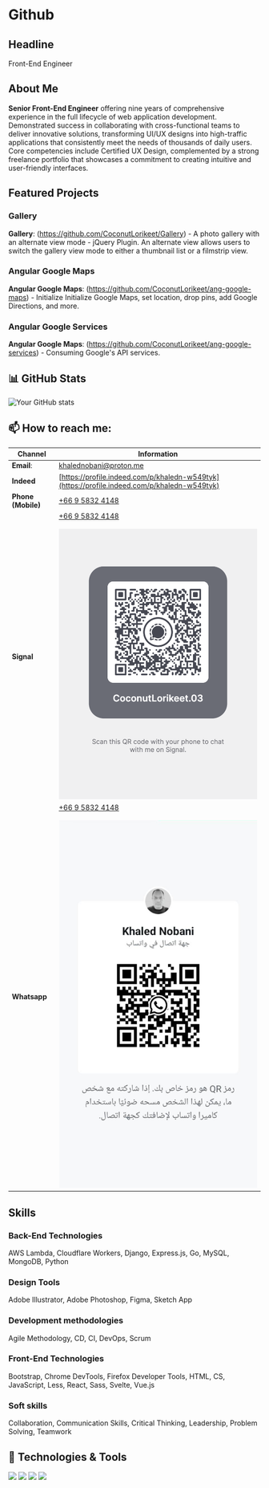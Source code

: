 # Github

## Headline

Front-End Engineer

## About Me

<b>Senior Front-End Engineer</b> offering nine years of comprehensive experience in the full lifecycle of web application development. Demonstrated success in collaborating with cross-functional teams to deliver innovative solutions, transforming UI/UX designs into high-traffic applications that consistently meet the needs of thousands of daily users. Core competencies include Certified UX Design, complemented by a strong freelance portfolio that showcases a commitment to creating intuitive and user-friendly interfaces.

## Featured Projects

### Gallery
<b>Gallery</b>: (https://github.com/CoconutLorikeet/Gallery) -  A photo gallery with an alternate view mode - jQuery Plugin. An alternate view allows users to switch the gallery view mode to either a thumbnail list or a filmstrip view.

### Angular Google Maps
<b>Angular Google Maps</b>: (https://github.com/CoconutLorikeet/ang-google-maps) -  Initialize Initialize Google Maps, set location, drop pins, add Google Directions, and more.

### Angular Google Services
<b>Angular Google Maps</b>: (https://github.com/CoconutLorikeet/ang-google-services) -  Consuming Google's API services.

## 📊 GitHub Stats
![Your GitHub stats](https://github-readme-stats.vercel.app/api?username=CoconutLorikeet&show_icons=true&theme=radical)

## 📫 How to reach me:

| Channel | Information |
|---|---|
| <b>Email</b>: | [khalednobani@proton.me](mailto:khalednobani@proton.me) |
| <b>Indeed</b> | [https://profile.indeed.com/p/khaledn-w549tyk](https://profile.indeed.com/p/khaledn-w549tyk) |
| <b>Phone (Mobile)</b> | <a href="tel:+66958324148">+66 9 5832 4148</a> |
| <b>Signal</b> | <a href="https://signal.me/#eu/RYGluyAvhTimh6ocRIcsoBRb_aY5Zic8fXGAVjkMqhIM3F3SrFZMbZmzD_Busuyw">+66 9 5832 4148</a> <br /><br /> ![Whatsapp](./Assets/KhaledNobaniSignalUsernameQRCode.png) |
| <b>Whatsapp</b> | <a href="https://wa.me/qr/HAZS4C5PDIIFA1">+66 9 5832 4148</a> <br /><br /> ![Whatsapp](./Assets/KhaledWhatsapp.png) |

## Skills

### Back-End Technologies
AWS Lambda, Cloudflare Workers, Django, Express.js, Go, MySQL, MongoDB, Python

### Design Tools
Adobe Illustrator, Adobe Photoshop, Figma, Sketch App

### Development methodologies
Agile Methodology, CD, CI, DevOps, Scrum

### Front-End Technologies
Bootstrap, Chrome DevTools, Firefox Developer Tools, HTML, CS, JavaScript, Less, React, Sass, Svelte, Vue.js

### Soft skills
Collaboration, Communication Skills, Critical Thinking, Leadership, Problem Solving, Teamwork

## 🔧 Technologies & Tools
![](https://img.shields.io/badge/Code-JavaScript-informational?style=flat&logo=javascript&logoColor=white&color=2bbc8a)
![](https://img.shields.io/badge/Code-Python-informational?style=flat&logo=python&logoColor=white&color=2bbc8a)
![](https://img.shields.io/badge/Tools-Git-informational?style=flat&logo=git&logoColor=white&color=2bbc8a)
![](https://img.shields.io/badge/Tools-GitHub-informational?style=flat&logo=github&logoColor=white&color=2bbc8a)
